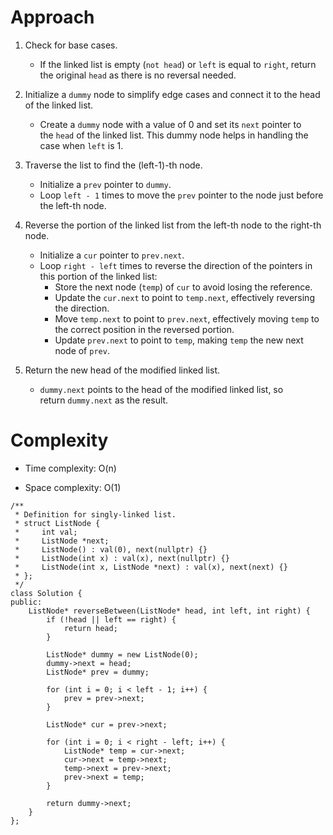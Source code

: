Approach
========


1.  Check for base cases.

    -   If the linked list is empty (`not head`) or `left` is equal to `right`, return the original `head` as there is no reversal needed.
2.  Initialize a `dummy` node to simplify edge cases and connect it to the head of the linked list.

    -   Create a `dummy` node with a value of 0 and set its `next` pointer to the `head` of the linked list. This dummy node helps in handling the case when `left` is 1.
3.  Traverse the list to find the (left-1)-th node.

    -   Initialize a `prev` pointer to `dummy`.
    -   Loop `left - 1` times to move the `prev` pointer to the node just before the left-th node.
4.  Reverse the portion of the linked list from the left-th node to the right-th node.

    -   Initialize a `cur` pointer to `prev.next`.
    -   Loop `right - left` times to reverse the direction of the pointers in this portion of the linked list:
        -   Store the next node (`temp`) of `cur` to avoid losing the reference.
        -   Update the `cur.next` to point to `temp.next`, effectively reversing the direction.
        -   Move `temp.next` to point to `prev.next`, effectively moving `temp` to the correct position in the reversed portion.
        -   Update `prev.next` to point to `temp`, making `temp` the new next node of `prev`.
5.  Return the new head of the modified linked list.

    -   `dummy.next` points to the head of the modified linked list, so return `dummy.next` as the result.

Complexity
==========

-   Time complexity: O(n)

-   Space complexity: O(1)

```
/**
 * Definition for singly-linked list.
 * struct ListNode {
 *     int val;
 *     ListNode *next;
 *     ListNode() : val(0), next(nullptr) {}
 *     ListNode(int x) : val(x), next(nullptr) {}
 *     ListNode(int x, ListNode *next) : val(x), next(next) {}
 * };
 */
class Solution {
public:
    ListNode* reverseBetween(ListNode* head, int left, int right) {
        if (!head || left == right) {
            return head;
        }

        ListNode* dummy = new ListNode(0);
        dummy->next = head;
        ListNode* prev = dummy;

        for (int i = 0; i < left - 1; i++) {
            prev = prev->next;
        }

        ListNode* cur = prev->next;

        for (int i = 0; i < right - left; i++) {
            ListNode* temp = cur->next;
            cur->next = temp->next;
            temp->next = prev->next;
            prev->next = temp;
        }

        return dummy->next;
    }
};
```